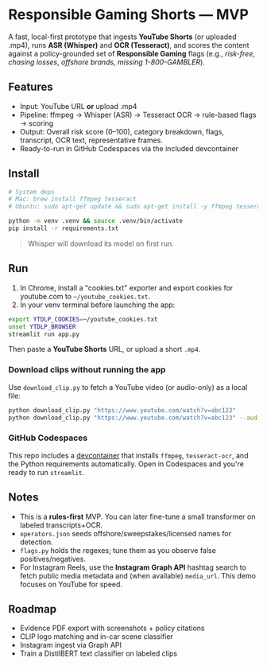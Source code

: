 # Responsible Gaming Shorts — MVP

A fast, local-first prototype that ingests **YouTube Shorts** (or uploaded .mp4), runs **ASR (Whisper)** and **OCR (Tesseract)**, and scores the content against a policy-grounded set of **Responsible Gaming** flags (e.g., *risk-free*, *chasing losses*, *offshore brands*, *missing 1-800-GAMBLER*).

## Features
- Input: YouTube URL **or** upload .mp4
- Pipeline: ffmpeg → Whisper (ASR) → Tesseract OCR → rule-based flags → scoring
- Output: Overall risk score (0–100), category breakdown, flags, transcript, OCR text, representative frames.
- Ready-to-run in GitHub Codespaces via the included devcontainer

## Install

```bash
# System deps
# Mac: brew install ffmpeg tesseract
# Ubuntu: sudo apt-get update && sudo apt-get install -y ffmpeg tesseract-ocr

python -m venv .venv && source .venv/bin/activate
pip install -r requirements.txt
```

> Whisper will download its model on first run.

## Run

1. In Chrome, install a "cookies.txt" exporter and export cookies for youtube.com to `~/youtube_cookies.txt`.
2. In your venv terminal before launching the app:

```bash
export YTDLP_COOKIES=~/youtube_cookies.txt
unset YTDLP_BROWSER
streamlit run app.py
```

Then paste a **YouTube Shorts** URL, or upload a short `.mp4`.

### Download clips without running the app

Use `download_clip.py` to fetch a YouTube video (or audio-only) as a local file:

```bash
python download_clip.py "https://www.youtube.com/watch?v=abc123"
python download_clip.py "https://www.youtube.com/watch?v=abc123" --audio-only
```

### GitHub Codespaces

This repo includes a [devcontainer](.devcontainer) that installs `ffmpeg`, `tesseract-ocr`, and the Python requirements automatically. Open in Codespaces and you're ready to run `streamlit`.

## Notes
- This is a **rules-first** MVP. You can later fine-tune a small transformer on labeled transcripts+OCR.
- `operators.json` seeds offshore/sweepstakes/licensed names for detection.
- `flags.py` holds the regexes; tune them as you observe false positives/negatives.
- For Instagram Reels, use the **Instagram Graph API** hashtag search to fetch public media metadata and (when available) `media_url`. This demo focuses on YouTube for speed.

## Roadmap
- Evidence PDF export with screenshots + policy citations
- CLIP logo matching and in-car scene classifier
- Instagram ingest via Graph API
- Train a DistilBERT text classifier on labeled clips

